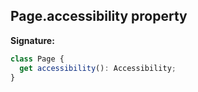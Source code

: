 ## Page.accessibility property

**Signature:**

```typescript
class Page {
  get accessibility(): Accessibility;
}
```
